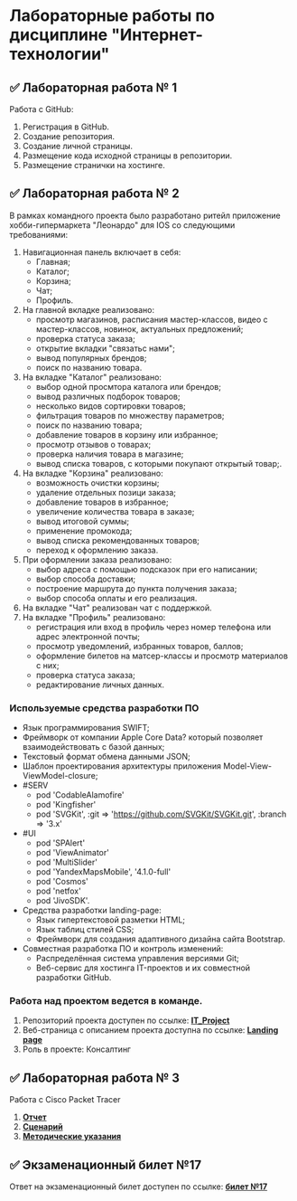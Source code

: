 # Лабораторные работы по дисциплине "Интернет-технологии"

## ✅ Лабораторная работа № 1

Работа с GitHub:

<ol>
<li>Регистрация в GitHub.</li>
<li>Создание репозитория.</li>
<li>Создание личной страницы.</li>
<li>Размещение кода исходной страницы в репозитории.</li>
<li>Размещение странички на хостинге.</li>
</ol>

## ✅ Лабораторная работа № 2

В рамках командного проекта было разработано ритейл приложение хобби-гипермаркета "Леонардо" для IOS со следующими требованиями:

1. Навигационная панель включает в себя:
    - Главная;
    - Каталог;
    - Корзина;
    - Чат;
    - Профиль.
2. На главной вкладке реализовано:
    - просмотр магазинов, расписания мастер-классов, видео с мастер-классов, новинок, актуальных предложений;
    - проверка статуса заказа;
    - открытие вкладки "связатьс нами";
    - вывод популярных брендов;
    - поиск по названию товара.
3. На вкладке "Каталог" реализовано:
    - выбор одной просмтора каталога или брендов;
    - вывод различных подборок товаров;
    - несколько видов сортировки товаров;
    - фильтрация товаров по множеству параметров;
    - поиск по названию товара;
    - добавление товаров в корзину или избранное;
    - просмотр отзывов о товарах;
    - проверка наличия товара в магазине;
    - вывод списка товаров, с которыми покупают открытый товар;.
4. На вкладке "Корзина" реализовано:
    - возможность очистки корзины;
    - удаление отдельных позици заказа;
    - добавление товаров в избранное;
    - увеличение количества товара в заказе;
    - вывод итоговой суммы;
    - применение промокода;
    - вывод списка рекомендованных товаров;
    - переход к оформлению заказа.
5. При оформлении заказа реализовано:
    - выбор адреса с помощью подсказок при его написании;
    - выбор способа доставки;
    - построение маршрута до пункта получения заказа;
    - выбор способа оплаты и его реализация.
6. На вкладке "Чат" реализован чат с поддержкой.
7. На вкладке "Профиль" реализовано:
    - регистрация или вход в профиль через номер телефона или адрес электронной почты;
    - просмотр уведомлений, избранных товаров, баллов;
    - оформление билетов на матсер-классы и просмотр материалов с них;
    - проверка статуса заказа;
    - редактирование личных данных.

### Используемые средства разработки ПО

- Язык программирования SWIFT;
- Фреймворк от компании Apple Core Data? который позволяет взаимодействовать с базой данных;
- Текстовый формат обмена данными JSON;
- Шаблон проектирования архитектуры приложения Model-View-ViewModel-closure;
- #SERV
    - pod 'CodableAlamofire'
    - pod 'Kingfisher'
    - pod 'SVGKit', :git => 'https://github.com/SVGKit/SVGKit.git', :branch => '3.x'
- #UI
    - pod 'SPAlert'
    - pod 'ViewAnimator'
    - pod 'MultiSlider'
    - pod 'YandexMapsMobile', '4.1.0-full'
    - pod 'Cosmos'
    - pod 'netfox'
    - pod 'JivoSDK'.
- Средства разработки landing-page:
    - Язык гипертекстовой разметки HTML;
    - Язык таблиц стилей CSS;
    - Фреймворк для создания адаптивного дизайна сайта Bootstrap.
- Совместная разработка ПО и контроль изменений:
    - Распределённая система управления версиями Git;
    - Веб-сервис для хостинга IT-проектов и их совместной разработки GitHub.

### Работа над проектом ведется в команде.
1. Репозиторий проекта доступен по ссылке: **[IT_Project](https://github.com/tormaks/leonardo-landing-page)**
2. Веб-страница с описанием проекта доступна по ссылке: **[Landing page](https://tormaks.github.io/leonardo-landing-page/)**
3. Роль в проекте: Консалтинг

## ✅ Лабораторная работа № 3

Работа с Cisco Packet Tracer

1. **[Отчет](https://github.com/Iriskanator/iriskanator.github.io/blob/main/Cisco/IT_LR3_Rozanova_IDM-22-02.pdf)**
2. **[Сценарий](https://github.com/Iriskanator/iriskanator.github.io/blob/main/Cisco/Сценарий%203%20для%20CPT.pka)**
3. **[Методические указания](https://github.com/Iriskanator/iriskanator.github.io/blob/main/Cisco/Методические%20указания%20к%20ЛР3.pdf)**


## ✅ Экзаменационный билет №17

Ответ на экзаменационный билет доступен по ссылке: **[билет №17](https://github.com/stankin/inet-2022/wiki/exam17)**
